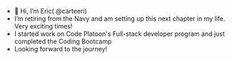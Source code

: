 - 👋 Hi, I’m Eric( @carteeri)
- I’m retiring from the Navy and am setting up this next chapter in my life. Very exciting times!
- I started work on Code Platoon's Full-stack developer program and just completed the Coding Bootcamp
- Looking forward to the journey!

<!---
carteeri/carteeri is a ✨ special ✨ repository because its `README.md` (this file) appears on your GitHub profile.
You can click the Preview link to take a look at your changes.
--->
